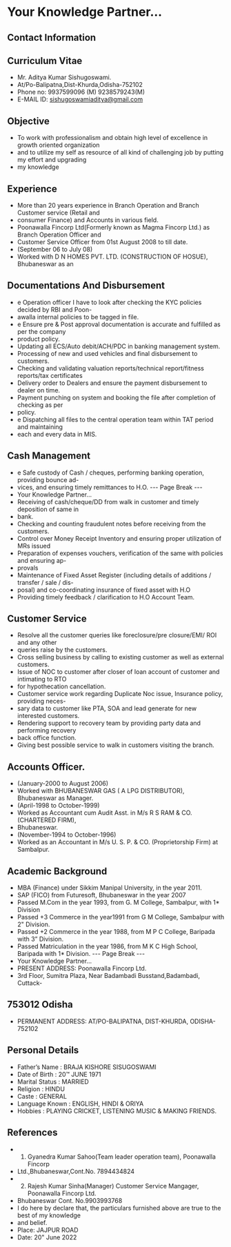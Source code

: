 # Your Knowledge Partner...

## Contact Information



## Curriculum Vitae

* Mr. Aditya Kumar Sishugoswami.
* At/Po-Balipatna,Dist-Khurda,Odisha-752102
* Phone no: 9937599096 (M) 9238579243(M)
* E-MAIL ID: sishugoswamiaditya@gmail.com


## Objective

* To work with professionalism and obtain high level of excellence in growth oriented organization
* and to utilize my self as resource of all kind of challenging job by putting my effort and upgrading
* my knowledge


## Experience

* More than 20 years experience in Branch Operation and Branch Customer service (Retail and
* consumer Finance) and Accounts in various field.
* Poonawalla Fincorp Ltd(Formerly known as Magma Fincorp Ltd.) as Branch Operation Officer and
* Customer Service Officer from 01st August 2008 to till date.
* (September 06 to July 08)
* Worked with D N HOMES PVT. LTD. (CONSTRUCTION OF HOSUE), Bhubaneswar as an


## Documentations And Disbursement

* e Operation officer I have to look after checking the KYC policies decided by RBI and Poon-
* awalla internal policies to be tagged in file.
* e Ensure pre & Post approval documentation is accurate and fulfilled as per the company
* product policy.
* Updating all ECS/Auto debit/ACH/PDC in banking management system.
* Processing of new and used vehicles and final disbursement to customers.
* Checking and validating valuation reports/technical report/fitness reports/tax certificates
* Delivery order to Dealers and ensure the payment disbursement to dealer on time.
* Payment punching on system and booking the file after completion of checking as per
* policy.
* e Dispatching all files to the central operation team within TAT period and maintaining
* each and every data in MIS.


## Cash Management

* e Safe custody of Cash / cheques, performing banking operation, providing bounce ad-
* vices, and ensuring timely remittances to H.O.
--- Page Break ---
* Your Knowledge Partner...
* Receiving of cash/cheque/DD from walk in customer and timely deposition of same in
* bank.
* Checking and counting fraudulent notes before receiving from the customers.
* Control over Money Receipt Inventory and ensuring proper utilization of MRs issued
* Preparation of expenses vouchers, verification of the same with policies and ensuring ap-
* provals
* Maintenance of Fixed Asset Register (including details of additions / transfer / sale / dis-
* posal) and co-coordinating insurance of fixed asset with H.O
* Providing timely feedback / clarification to H.O Account Team.


## Customer Service

* Resolve all the customer queries like foreclosure/pre closure/EMI/ ROI and any other
* queries raise by the customers.
* Cross selling business by calling to existing customer as well as external customers.
* Issue of NOC to customer after closer of loan account of customer and intimating to RTO
* for hypothecation cancellation.
* Customer service work regarding Duplicate Noc issue, Insurance policy, providing neces-
* sary data to customer like PTA, SOA and lead generate for new interested customers.
* Rendering support to recovery team by providing party data and performing recovery
* back office function.
* Giving best possible service to walk in customers visiting the branch.


## Accounts Officer.

* (January-2000 to August 2006)
* Worked with BHUBANESWAR GAS ( A LPG DISTRIBUTOR), Bhubaneswar as Manager.
* (April-1998 to October-1999)
* Worked as Accountant cum Audit Asst. in M/s R S RAM & CO. (CHARTERED FIRM),
* Bhubaneswar.
* (November-1994 to October-1996)
* Worked as an Accountant in M/s U. S. P. & CO. (Proprietorship Firm) at Sambalpur.


## Academic Background

* MBA (Finance) under Sikkim Manipal University, in the year 2011.
* SAP (FICO) from Futuresoft, Bhubaneswar in the year 2007
* Passed M.Com in the year 1993, from G. M College, Sambalpur, with 1* Division
* Passed +3 Commerce in the year1991 from G M College, Sambalpur with 2" Division.
* Passed +2 Commerce in the year 1988, from M P C College, Baripada with 3” Division.
* Passed Matriculation in the year 1986, from M K C High School, Baripada with 1* Division.
--- Page Break ---
* Your Knowledge Partner...
* PRESENT ADDRESS: Poonawalla Fincorp Ltd.
* 3rd Floor, Sumitra Plaza, Near Badambadi Busstand,Badambadi, Cuttack-


## 753012 Odisha

* PERMANENT ADDRESS: AT/PO-BALIPATNA, DIST-KHURDA, ODISHA-752102


## Personal Details

* Father’s Name : BRAJA KISHORE SISUGOSWAMI
* Date of Birth : 20™ JUNE 1971
* Marital Status : MARRIED
* Religion : HINDU
* Caste : GENERAL
* Language Known : ENGLISH, HINDI & ORIYA
* Hobbies : PLAYING CRICKET, LISTENING MUSIC & MAKING FRIENDS.


## References

* 1. Gyanedra Kumar Sahoo(Team leader operation team), Poonawalla Fincorp
* Ltd.,Bhubaneswar,Cont.No. 7894434824
* 2. Rajesh Kumar Sinha(Manager) Customer Service Mangager, Poonawalla Fincorp Ltd.
* Bhubaneswar Cont. No.9903993768
* I do here by declare that, the particulars furnished above are true to the best of my knowledge
* and belief.
* Place: JAJPUR ROAD
* Date: 20" June 2022

